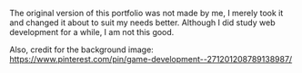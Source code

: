 The original version of this portfolio was not made by me, I merely took it and changed it about to suit my needs better.
Although I did study web development for a while, I am not this good.

Also, credit for the background image:
https://www.pinterest.com/pin/game-development--271201208789138987/ 